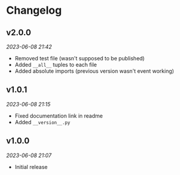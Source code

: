 # Changelog

## v2.0.0

_2023-06-08 21:42_

- Removed test file (wasn't supposed to be published)
- Added `__all__` tuples to each file
- Added absolute imports (previous version wasn't event working)

## v1.0.1

_2023-06-08 21:15_

- Fixed documentation link in readme
- Added `__version__.py`

## v1.0.0

_2023-06-08 21:07_

- Initial release
